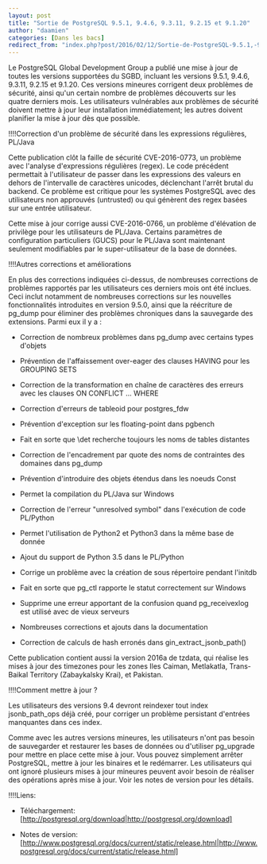 ```yaml
---
layout: post
title: "Sortie de PostgreSQL 9.5.1, 9.4.6, 9.3.11, 9.2.15 et 9.1.20"
author: "daamien"
categories: [Dans les bacs]
redirect_from: "index.php?post/2016/02/12/Sortie-de-PostgreSQL-9.5.1,-9.4.6,-9.3.11,-9.2.15-et-9.1.20"
---
```





<!--more-->


Le PostgreSQL Global Development Group a publié une mise à jour de toutes les versions supportées du SGBD, incluant les versions 9.5.1, 9.4.6, 9.3.11, 9.2.15 et 9.1.20. Ces versions mineures corrigent deux problèmes de sécurité, ainsi qu'un certain nombre de problèmes découverts sur les quatre derniers mois. Les utilisateurs vulnérables aux problèmes de sécurité doivent mettre à jour leur installation immédiatement; les autres doivent planifier la mise à jour dès que possible.



!!!!Correction d'un problème de sécurité dans les expressions régulières, PL/Java



Cette publication clôt la faille de sécurité CVE-2016-0773, un problème avec l'analyse d'expressions régulières (regex). Le code précédent permettait à l'utilisateur de passer dans les expressions des valeurs en dehors de l'intervalle de caractères unicodes, déclenchant l'arrêt brutal du backend. Ce problème est critique pour les systèmes PostgreSQL avec des utilisateurs non approuvés (untrusted) ou qui génèrent des regex basées sur une entrée utilisateur.



Cette mise à jour corrige aussi CVE-2016-0766, un problème d'élévation de privilège pour les utilisateurs de PL/Java. Certains paramètres de configuration particuliers (GUCS) pour le PL/Java sont maintenant seulement modifiables par le super-utilisateur de la base de données.



!!!!Autres corrections et améliorations

En plus des corrections indiquées ci-dessus, de nombreuses corrections de problèmes rapportés par les utilisateurs ces derniers mois ont été inclues. Ceci inclut notamment de nombreuses corrections sur les nouvelles fonctionnalités introduites en version 9.5.0, ainsi que la réécriture de pg_dump pour éliminer des problèmes chroniques dans la sauvegarde des extensions. Parmi eux il y a :



* Correction de nombreux problèmes dans pg_dump avec certains types d'objets

* Prévention de l'affaissement over-eager des clauses HAVING pour les GROUPING SETS

* Correction de la transformation en chaîne de caractères des erreurs avec les clauses ON CONFLICT ... WHERE

* Correction d'erreurs de tableoid pour postgres_fdw

* Prévention d'exception sur les floating-point dans pgbench

* Fait en sorte que \det recherche toujours les noms de tables distantes

* Correction de l'encadrement par quote des noms de contraintes des domaines dans pg_dump

* Prévention d'introduire des objets étendus dans les noeuds Const

* Permet la compilation du PL/Java sur Windows

* Correction de l'erreur "unresolved symbol" dans l'exécution de code PL/Python

* Permet l'utilisation de Python2 et Python3 dans la même base de donnée

* Ajout du support de Python 3.5 dans le PL/Python

* Corrige un problème avec la création de sous répertoire pendant l'initdb

* Fait en sorte que pg_ctl rapporte le statut correctement sur Windows

* Supprime une erreur apportant de la confusion quand pg_receivexlog est utilisé avec de vieux serveurs

* Nombreuses corrections et ajouts dans la documentation

* Correction de calculs de hash erronés dans gin_extract_jsonb_path()



Cette publication contient aussi la version 2016a de tzdata, qui réalise les mises à jour des timezones pour les zones Iles Caiman, Metlakatla, Trans-Baikal Territory (Zabaykalsky Krai), et Pakistan.



!!!!Comment mettre à jour ?



Les utilisateurs des versions 9.4 devront reindexer tout index jsonb_path_ops déjà créé, pour corriger un problème persistant d'entrées manquantes dans ces index.



Comme avec les autres versions mineures, les utilisateurs n'ont pas besoin de sauvegarder et restaurer les bases de données ou d'utiliser pg_upgrade pour mettre en place cette mise à jour. Vous pouvez simplement arrêter PostgreSQL, mettre à jour les binaires et le redémarrer. Les utilisateurs qui ont ignoré plusieurs mises à jour mineures peuvent avoir besoin de réaliser des opérations après mise à jour. Voir les notes de version pour les détails.



!!!!Liens:



* Téléchargement: [http://postgresql.org/download|http://postgresql.org/download]

* Notes de version: [http://www.postgresql.org/docs/current/static/release.html|http://www.postgresql.org/docs/current/static/release.html]